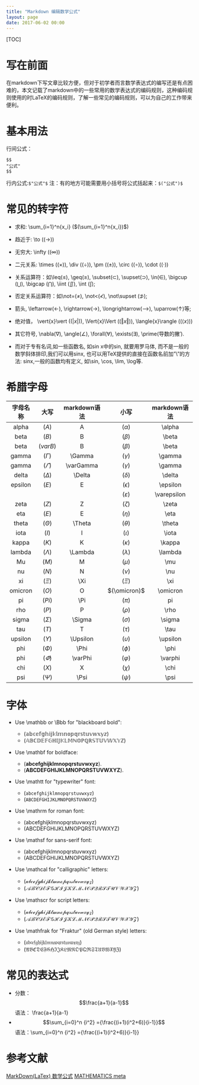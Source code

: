 ```yaml
---
title: "Markdown 编辑数学公式"
layout: page
date: 2017-06-02 00:00
---
```

[TOC]
# 写在前面
在markdown下写文章比较方便，但对于初学者而言数学表达式的编写还是有点困难的，本文记载了markdown中的一些常用的数学表达式的编码规则，这种编码规则使用的时LaTeX的编码规则，了解一些常见的编码规则，可以为自己的工作带来便利。


# 基本用法
行间公式：
```
$$
"公式"
$$

```
行内公式:```$"公式"$```  注：有的地方可能需要用小括号将公式括起来：```$("公式")$``` 

# 常见的转字符

- 求和: \sum_{i=1}^n{x_i}  ($(\sum_{i=1}^n{x_i})$)

- 趋近于: \to  ($(\to)$)

- 无穷大: \infty ($(\infty)$)

- 二元关系: \times ($(\times)$), \div ($(\div)$), \pm ($(\pm)$), \circ ($(\circ)$), \cdot ($(\cdot)$)

- 关系运算符：如\leq(≤), \geq(≥), \subset(⊂), \supset(⊃), \in(∈), \bigcup $(\bigcup)$, \bigcap $(\bigcap)$, \iint $(\iint)$, \int $(\int)$; 

- 否定关系运算符：如\not=(≠), \not<(≮), \not\supset (⊅); 

- 箭头, \leftarrow(←), \rightarrow(→), \longrightarrow(⟶), \uparrow(↑)等; 

- 绝对值， \vert{x}\vert ($(\vert{x}\vert)$), \Vert{x}\Vert ($(\Vert{x}\Vert)$), \langle{x}\rangle ($(\langle{x}\rangle)$)

- 其它符号, \nabla(∇), \angle(∠), \forall(∀), \exists(∃), \prime(导数的撇′). 

- 而对于专有名词,如一些函数名, 如sin x中的sin, 就要用罗马体, 而不是一般的数学斜体排印,我们可以用sinx, 也可以用TeX提供的直接在函数名前加”\”的方法: sinx,一般的函数均有定义, 如\sin, \cos, \lim, \log等.

# 希腊字母

| 字母名称 | 大写 | markdown语法 | 小写 | markdown语法|
| :-------: |:---:| :--------:|:----:| :-------:|
|alpha |$(A)$|A|$(\alpha)$|\alpha|
|beta|$(B)$|B|$(\beta)$|\beta|
|beta|$(varB)$|B|$(\beta)$|\beta|
|gamma|$(\Gamma)$|\Gamma|$(\gamma)$|\gamma|
|gamma|$(\varGamma)$|\varGamma|$(\gamma)$|\gamma|
|delta|$(\Delta)$|\Delta|$(\delta)$|\delta|
|epsilon|$(E)$|E|$(\epsilon)$|\epsilon|
||||$(\varepsilon)$|\varepsilon|
|zeta|$(Z)$|Z|$(\zeta)$|\zeta|
|eta|$(E)$|E|$(\eta)$|\eta|
|theta|$(\Theta)$|\Theta|$(\theta)$|\theta|
|iota|$(I)$|I|$(\iota)$|\iota|
|kappa|$(K)$|K|$(\kappa)$|\kappa|
|lambda|$(\Lambda)$|\Lambda|$(\lambda)$|\lambda|
|Mu|$(M)$|M|$(\mu)$	|\mu|
|nu|$(N)$|N|$(\nu)$|\nu|
|xi|$(\Xi)$|\Xi|$(\Xi)$|\xi|
|omicron|$(O)$|O|$(\omicron)$|\omicron|
|pi|$(Pi)$|	\Pi|$(\pi)$|pi|
|rho|$(P)$|	P|$(\rho)$|\rho|
|sigma|$(\Sigma)$|\Sigma|$(\sigma)$|\sigma|
|tau|$(T)$|T|$(\tau)$|\tau|
|upsilon|$(\Upsilon)$|\Upsilon|$(\upsilon)$|\upsilon|
|phi|$(\Phi)$|\Phi|$(\phi)$|\phi|
|phi|$(\varPhi)$|\varPhi|$(\varphi)$|\varphi|
|chi|$(X)$|X|$(\chi)$|\chi|
|psi|$(\Psi)$|\Psi|$(\psi)$|\psi|

# 字体
- Use \mathbb or \Bbb for "blackboard bold":

    - $(\mathbb{abcefghijklmnopqrstuvwxyz})$
    - $(\mathbb{ABCDEFGHIJKLMNOPQRSTUVWXYZ})$

- Use \mathbf for boldface:
    - $(\mathbf{abcefghijklmnopqrstuvwxyz})$.
    - $(\mathbf{ABCDEFGHIJKLMNOPQRSTUVWXYZ})$.

- Use \mathtt for "typewriter" font:
    - $(\mathtt{abcefghijklmnopqrstuvwxyz})$
    - $(\mathtt{ABCDEFGHIJKLMNOPQRSTUVWXYZ})$

- Use \mathrm for roman font:
    - $(\mathrm{abcefghijklmnopqrstuvwxyz})$
    - $(\mathrm{ABCDEFGHIJKLMNOPQRSTUVWXYZ})$

- Use \mathsf for sans-serif font:
    - $(\mathsf{abcefghijklmnopqrstuvwxyz})$
    - $(\mathsf{ABCDEFGHIJKLMNOPQRSTUVWXYZ})$

- Use \mathcal for "calligraphic" letters:
    - $(\mathcal{abcefghijklmnopqrstuvwxyz})$
    - $(\mathcal{ABCDEFGHIJKLMNOPQRSTUVWXYZ})$

- Use \mathscr for script letters:
    - $(\mathscr{abcefghijklmnopqrstuvwxyz})$
    - $(\mathscr{ABCDEFGHIJKLMNOPQRSTUVWXYZ})$
    
- Use \mathfrak for "Fraktur" (old German style) letters:
    - $(\mathfrak{abcefghijklmnopqrstuvwxyz})$
    - $(\mathfrak{ABCDEFGHIJKLMNOPQRSTUVWXYZ})$

# 常见的表达式

- 分数：$$\frac{a+1}{a-1}$$
语法： \frac{a+1}{a-1} 
- $$\sum_{i=0}^n {i^2} ={\frac{(i+1)(i^2+6)}{i-1}}$$
语法：\sum_{i=0}^n {i^2} ={\frac{(i+1)(i^2+6)}{i-1}}

# 参考文献
[MarkDown(LaTex) 数学公式](http://blog.csdn.net/Linear_Luo/article/details/52224996)
[MATHEMATICS meta](https://math.meta.stackexchange.com/questions/5020/mathjax-basic-tutorial-and-quick-reference)